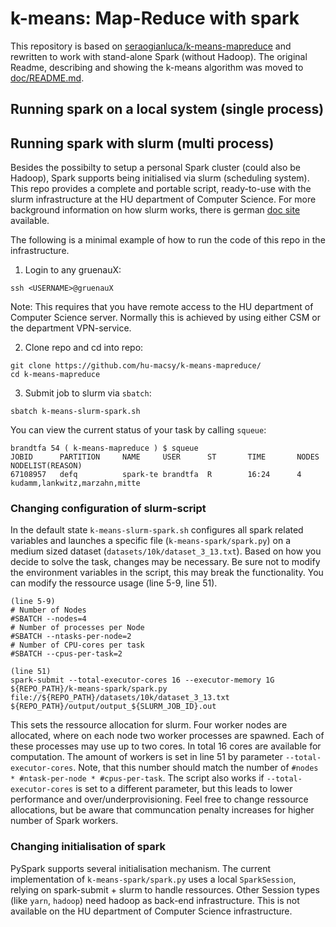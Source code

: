 # k-means: Map-Reduce with spark

This repository is based on [seraogianluca/k-means-mapreduce](https://github.com/seraogianluca/k-means-mapreduce) and rewritten to work with stand-alone Spark (without Hadoop). The original Readme, describing and showing the k-means algorithm was moved to [doc/README.md](https://github.com/hu-macsy/k-means-mapreduce/blob/master/doc/README.md).

## Running spark on a local system (single process)


## Running spark with slurm (multi process)

Besides the possibilty to setup a personal Spark cluster (could also be Hadoop), Spark supports being initialised via slurm (scheduling system). This repo provides a complete and portable script, ready-to-use with the slurm infrastructure at the HU department of Computer Science. For more background information on how slurm works, there is german [doc site](https://www.informatik.hu-berlin.de/de/org/rechnerbetriebsgruppe/dienste/hpc/slurm) available.

The following is a minimal example of how to run the code of this repo in the infrastructure. 

1. Login to any gruenauX:

```
ssh <USERNAME>@gruenauX
```

Note: This requires that you have remote access to the HU department of Computer Science server. Normally this is achieved by using either CSM or the department VPN-service.

2. Clone repo and cd into repo:

```
git clone https://github.com/hu-macsy/k-means-mapreduce/
cd k-means-mapreduce
```

3. Submit job to slurm via `sbatch`:

```
sbatch k-means-slurm-spark.sh
```

You can view the current status of your task by calling `squeue`:

```
brandtfa 54 ( k-means-mapreduce ) $ squeue
JOBID      PARTITION     NAME     USER      ST       TIME       NODES NODELIST(REASON)
67108957   defq          spark-te brandtfa  R        16:24      4     kudamm,lankwitz,marzahn,mitte
```

### Changing configuration of slurm-script

In the default state `k-means-slurm-spark.sh` configures all spark related variables and launches a specific file (`k-means-spark/spark.py`) on a medium sized dataset (`datasets/10k/dataset_3_13.txt`). Based on how you decide to solve the task, changes may be necessary. Be sure not to modify the environment variables in the script, this may break the functionality. You can modify the ressource usage (line 5-9, line 51).

```
(line 5-9)
# Number of Nodes
#SBATCH --nodes=4
# Number of processes per Node
#SBATCH --ntasks-per-node=2
# Number of CPU-cores per task
#SBATCH --cpus-per-task=2
```

```
(line 51)
spark-submit --total-executor-cores 16 --executor-memory 1G ${REPO_PATH}/k-means-spark/spark.py file://${REPO_PATH}/datasets/10k/dataset_3_13.txt ${REPO_PATH}/output/output_${SLURM_JOB_ID}.out
```

This sets the ressource allocation for slurm. Four worker nodes are allocated, where on each node two worker processes are spawned. Each of these processes may use up to two cores. In total 16 cores are available for computation. The amount of workers is set in line 51 by parameter `--total-executor-cores`. Note, that this number should match the number of `#nodes * #ntask-per-node * #cpus-per-task`. The script also works if `--total-executor-cores` is set to a different parameter, but this leads to lower performance and over/underprovisioning. Feel free to change ressource allocations, but be aware that communcation penalty increases for higher number of Spark workers.

### Changing initialisation of spark

PySpark supports several initialisation mechanism. The current implementation of `k-means-spark/spark.py` uses a local `SparkSession`, relying on spark-submit + slurm to handle ressources. Other Session types (like `yarn`, `hadoop`) need hadoop as back-end infrastructure. This is not available on the HU department of Computer Science infrastructure.